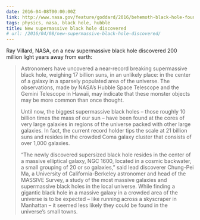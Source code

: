 ```yaml
---
date: 2016-04-08T00:00:00Z
link: http://www.nasa.gov/feature/goddard/2016/behemoth-black-hole-found-in-an-unlikely-place
tags: physics, nasa, black hole, hubble
title: New supermassive black hole discovered
# url: /2016/04/08/new-supermassive-black-hole-discovered/
---
```


Ray Villard, NASA, on a new supermassive black hole discovered 200 million light years away from earth:

> Astronomers have uncovered a near-record breaking supermassive black hole, weighing 17 billion suns, in an unlikely place: in the center of a galaxy in a sparsely populated area of the universe. The observations, made by NASA’s Hubble Space Telescope and the Gemini Telescope in Hawaii, may indicate that these monster objects may be more common than once thought.
>
> Until now, the biggest supermassive black holes – those roughly 10 billion times the mass of our sun – have been found at the cores of very large galaxies in regions of the universe packed with other large galaxies. In fact, the current record holder tips the scale at 21 billion suns and resides in the crowded Coma galaxy cluster that consists of over 1,000 galaxies.
>
> “The newly discovered supersized black hole resides in the center of a massive elliptical galaxy, NGC 1600, located in a cosmic backwater, a small grouping of 20 or so galaxies,” said lead discoverer Chung-Pei Ma, a University of California-Berkeley astronomer and head of the MASSIVE Survey, a study of the most massive galaxies and supermassive black holes in the local universe. While finding a gigantic black hole in a massive galaxy in a crowded area of the universe is to be expected – like running across a skyscraper in Manhattan – it seemed less likely they could be found in the universe’s small towns.



